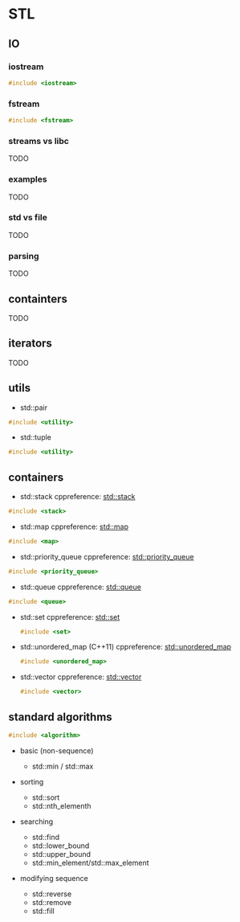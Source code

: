  
# STL

## IO
### iostream
``` cpp
#include <iostream>
```
### fstream
``` cpp
#include <fstream>
```
### streams vs libc
TODO
### examples
TODO
### std vs file
TODO
### parsing
TODO

## containters
TODO
## iterators
TODO

 ## utils
- std::pair
``` cpp
#include <utility>
```
- std::tuple
``` cpp
#include <utility>
```

## containers
- std::stack
cppreference: [std::stack](http://en.cppreference.com/w/cpp/container/stack)
``` cpp
#include <stack>
```

- std::map
cppreference: [std::map](http://en.cppreference.com/w/cpp/container/map)
``` cpp
#include <map>
```
- std::priority_queue
cppreference: [std::priority_queue](http://en.cppreference.com/w/cpp/container/priority_queue)
``` cpp
#include <priority_queue>
```

- std::queue
cppreference: [std::queue](http://en.cppreference.com/w/cpp/container/queue)
``` cpp
#include <queue>
```

- std::set
cppreference: [std::set](http://en.cppreference.com/w/cpp/container/set)
	``` cpp
	#include <set>
	```

- std::unordered_map (C++11)
cppreference: [std::unordered_map](http://en.cppreference.com/w/cpp/container/unordered_map)
	``` cpp
	#include <unordered_map>
	```

- std::vector
	cppreference: [std::vector](http://en.cppreference.com/w/cpp/container/vector)
	``` cpp
	#include <vector>
	```
## standard algorithms
``` cpp
#include <algorithm>
```

- basic (non-sequence)
  - std::min / std::max

- sorting
  - std::sort
  - std::nth_elementh

- searching
  - std::find
  - std::lower_bound
  - std::upper_bound
  - std::min_element/std::max_element

- modifying sequence
  - std::reverse
  - std::remove
  - std::fill

<!--stackedit_data:
eyJoaXN0b3J5IjpbMTE3MTU4ODk4Nl19
-->